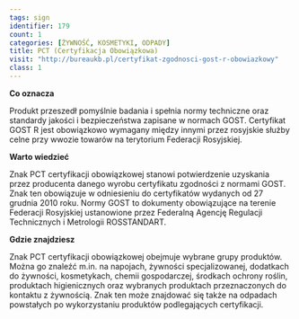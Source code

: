 ```yaml
---
tags: sign
identifier: 179
count: 1
categories: [ŻYWNOŚĆ, KOSMETYKI, ODPADY]
title: PCT (Certyfikacja Obowiązkowa)
visit: "http://bureaukb.pl/certyfikat-zgodnosci-gost-r-obowiazkowy"
class: 1
---
```

**Co oznacza**

Produkt przeszedł pomyślnie badania i spełnia normy techniczne oraz standardy jakości i bezpieczeństwa zapisane w normach GOST. Certyfikat GOST R jest obowiązkowo wymagany między innymi przez rosyjskie służby celne przy wwozie towarów na terytorium Federacji Rosyjskiej.

**Warto wiedzieć**

Znak PCT certyfikacji obowiązkowej stanowi potwierdzenie uzyskania przez producenta danego wyrobu certyfikatu zgodności z normami GOST. Znak ten obowiązuje w odniesieniu do certyfikatów wydanych od 27 grudnia 2010 roku. Normy GOST to dokumenty obowiązujące na terenie Federacji Rosyjskiej ustanowione przez Federalną Agencję Regulacji Technicznych i Metrologii ROSSTANDART.

**Gdzie znajdziesz**

Znak PCT certyfikacji obowiązkowej obejmuje wybrane grupy produktów. Można go znaleźć m.in. na napojach, żywności specjalizowanej, dodatkach do żywności, kosmetykach, chemii gospodarczej, środkach ochrony roślin, produktach higienicznych oraz wybranych produktach przeznaczonych do kontaktu z żywnością. Znak ten może znajdować się także na odpadach powstałych po wykorzystaniu produktów podlegających certyfikacji.
